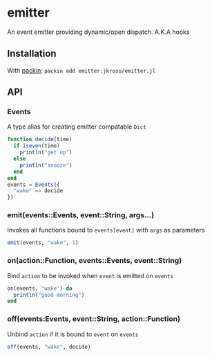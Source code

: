 
# emitter

An event emitter providing dynamic/open dispatch. A.K.A hooks

## Installation

With [packin](//github.com/jkroso/packin): `packin add emitter:jkroso/emitter.jl`

## API

### Events

A type alias for creating emitter compatable `Dict`

```julia
function decide(time)
  if iseven(time)
    println("get up")
  else
    println("snooze")
  end
end
events = Events({
  "wake" => decide
})
```

### emit(events::Events, event::String, args...)

Invokes all functions bound to `events[event]` with `args` as parameters

```julia
emit(events, "wake", 1)
```

### on(action::Function, events::Events, event::String)

Bind `action` to be invoked when `event` is emitted on `events`

```julia
on(events, "wake") do
  println("good morning")
end
```

### off(events:Events, event::String, action::Function)

Unbind `action` if it is bound to `event` on `events`

```julia
off(events, "wake", decide)
```
